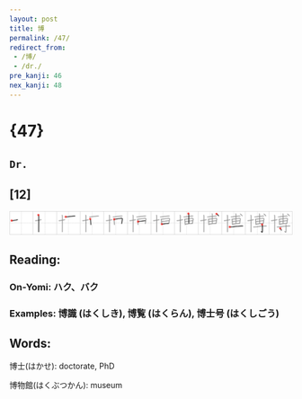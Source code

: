 ```yaml
---
layout: post
title: 博
permalink: /47/
redirect_from:
 - /博/
 - /dr./
pre_kanji: 46
nex_kanji: 48
---
```


# {47}

## `Dr.`

## [12]

<div class="stroke"><img src="../images/E58D9A.png" /></div>

## Reading:

### On-Yomi: ハク、バク

### Examples: 博識 (はくしき), 博覧 (はくらん), 博士号 (はくしごう)

## Words:

博士(はかせ): doctorate, PhD

博物館(はくぶつかん): museum

